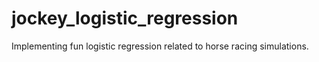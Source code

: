 # jockey_logistic_regression
Implementing fun logistic regression related to horse racing simulations.
